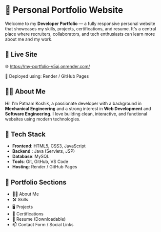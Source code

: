 # 💼 Personal Portfolio Website

Welcome to my **Developer Portfolio** — a fully responsive personal website that showcases my skills, projects, certifications, and resume. It's a central place where recruiters, collaborators, and tech enthusiasts can learn more about me and my work.

## 🚀 Live Site

🌐 https://my-portfolio-v5aj.onrender.com/

📌 Deployed using: Render / GitHub Pages

## 👨‍💻 About Me

Hi! I'm Patnam Koshik, a passionate developer with a background in **Mechanical Engineering** and a strong interest in **Web Development** and **Software Engineering**. I love building clean, interactive, and functional websites using modern technologies.

## 🧰 Tech Stack

- **Frontend**: HTML5, CSS3, JavaScript
- **Backend** : Java (Servlets, JSP)
- **Database**: MySQL
- **Tools**: Git, GitHub, VS Code
- **Hosting**: Render / GitHub Pages

## 📁 Portfolio Sections

- 🧑‍💼 About Me  
- 🛠 Skills  
- 🖥️ Projects  
- 📜 Certifications  
- 📄 Resume (Downloadable)  
- 📫 Contact Form / Social Links

